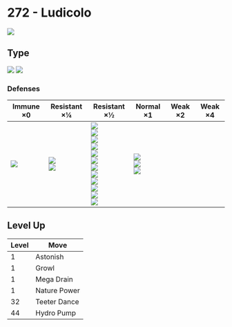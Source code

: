 # 272 - Ludicolo
![][272]

## Type

![][water]  ![][grass]

### Defenses

Immune ×0 | Resistant ×¼ | Resistant ×½ | Normal ×1 | Weak ×2 | Weak ×4
---       | ---          | ---          | ---       | ---     | ---
| ![][water]<br> | ![][ground]<br> ![][steel]<br> | ![][normal]<br> ![][fighting]<br> ![][rock]<br> ![][ghost]<br> ![][fire]<br> ![][grass]<br> ![][electric]<br> ![][psychic]<br> ![][ice]<br> ![][dragon]<br> ![][dark]<br> ![][fairy]<br> | ![][flying]<br> ![][poison]<br> ![][bug]<br> | | 

## Level Up

Level | Move
---   | ---
  1   | Astonish
  1   | Growl
  1   | Mega Drain
  1   | Nature Power
 32   | Teeter Dance
 44   | Hydro Pump

[272]: ../img/pokemon/272.png
[normal]: ../img/types/normal.png
[fire]: ../img/types/fire.png
[fighting]: ../img/types/fighting.png
[water]: ../img/types/water.png
[flying]: ../img/types/flying.png
[grass]: ../img/types/grass.png
[poison]: ../img/types/poison.png
[electric]: ../img/types/electric.png
[ground]: ../img/types/ground.png
[psychic]: ../img/types/psychic.png
[rock]: ../img/types/rock.png
[ice]: ../img/types/ice.png
[bug]: ../img/types/bug.png
[dragon]: ../img/types/dragon.png
[ghost]: ../img/types/ghost.png
[dark]: ../img/types/dark.png
[steel]: ../img/types/steel.png
[fairy]: ../img/types/fairy.png
